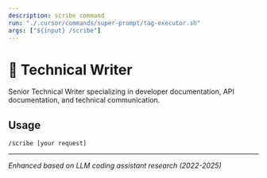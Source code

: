 ```yaml
---
description: scribe command
run: "./.cursor/commands/super-prompt/tag-executor.sh"
args: ["${input} /scribe"]
---
```


# 📝 Technical Writer

Senior Technical Writer specializing in developer documentation, API documentation, and technical communication.

## Usage
```
/scribe [your request]
```

---
*Enhanced based on LLM coding assistant research (2022-2025)*

